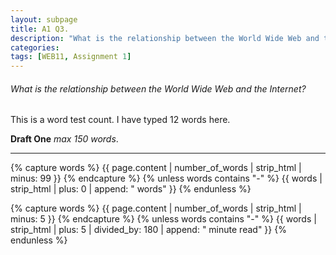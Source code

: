 ```yaml
---
layout: subpage
title: A1 Q3.
description: "What is the relationship between the World Wide Web and the Internet?"
categories: 
tags: [WEB11, Assignment 1]
---
```


###### What is the relationship between the World Wide Web and the Internet?

This is a word test count. I have typed 12 words here.


**Draft One** *max 150 words*.


---

{% capture words %}
  {{ page.content | number_of_words | strip_html | minus: 99 }}
{% endcapture %}
{% unless words contains "-" %}
  {{ words | strip_html | plus: 0 | append: " words" }}
{% endunless %}

{% capture words %}
  {{ page.content | number_of_words | strip_html | minus: 5 }}
{% endcapture %}
{% unless words contains "-" %}
  {{ words | strip_html | plus: 5 | divided_by: 180 | append: " minute read" }}
{% endunless %}
